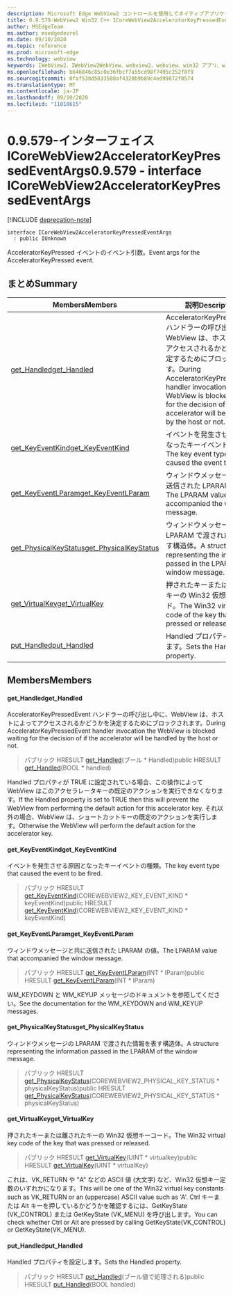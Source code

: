 ```yaml
---
description: Microsoft Edge WebView2 コントロールを使用してネイティブアプリケーションに web 技術 (HTML、CSS、JavaScript) を埋め込む
title: 0.9.579-WebView2 Win32 C++ ICoreWebView2AcceleratorKeyPressedEventArgs
author: MSEdgeTeam
ms.author: msedgedevrel
ms.date: 09/10/2020
ms.topic: reference
ms.prod: microsoft-edge
ms.technology: webview
keywords: IWebView2、IWebView2WebView、webview2、webview、win32 アプリ、win32、edge、ICoreWebView2、ICoreWebView2Controller、browser control、edge html、ICoreWebView2AcceleratorKeyPressedEventArgs
ms.openlocfilehash: b646846c85c0e36fbcf7a55cd98f7495c252f8f9
ms.sourcegitcommit: 0faf538d5033508af4320b9b89c4ed99872f0574
ms.translationtype: MT
ms.contentlocale: ja-JP
ms.lasthandoff: 09/10/2020
ms.locfileid: "11010615"
---
```

# <span data-ttu-id="07743-104">0.9.579-インターフェイス ICoreWebView2AcceleratorKeyPressedEventArgs</span><span class="sxs-lookup"><span data-stu-id="07743-104">0.9.579 - interface ICoreWebView2AcceleratorKeyPressedEventArgs</span></span> 

[!INCLUDE [deprecation-note](../../includes/deprecation-note.md)]

```
interface ICoreWebView2AcceleratorKeyPressedEventArgs
  : public IUnknown
```

<span data-ttu-id="07743-105">AcceleratorKeyPressed イベントのイベント引数。</span><span class="sxs-lookup"><span data-stu-id="07743-105">Event args for the AcceleratorKeyPressed event.</span></span>

## <span data-ttu-id="07743-106">まとめ</span><span class="sxs-lookup"><span data-stu-id="07743-106">Summary</span></span>

 <span data-ttu-id="07743-107">Members</span><span class="sxs-lookup"><span data-stu-id="07743-107">Members</span></span>                        | <span data-ttu-id="07743-108">説明</span><span class="sxs-lookup"><span data-stu-id="07743-108">Descriptions</span></span>
--------------------------------|---------------------------------------------
[<span data-ttu-id="07743-109">get_Handled</span><span class="sxs-lookup"><span data-stu-id="07743-109">get_Handled</span></span>](#get_handled) | <span data-ttu-id="07743-110">AcceleratorKeyPressedEvent ハンドラーの呼び出し中に、WebView は、ホストによってアクセスされるかどうかを決定するためにブロックされます。</span><span class="sxs-lookup"><span data-stu-id="07743-110">During AcceleratorKeyPressedEvent handler invocation the WebView is blocked waiting for the decision of if the accelerator will be handled by the host or not.</span></span>
[<span data-ttu-id="07743-111">get_KeyEventKind</span><span class="sxs-lookup"><span data-stu-id="07743-111">get_KeyEventKind</span></span>](#get_keyeventkind) | <span data-ttu-id="07743-112">イベントを発生させる原因となったキーイベントの種類。</span><span class="sxs-lookup"><span data-stu-id="07743-112">The key event type that caused the event to be fired.</span></span>
[<span data-ttu-id="07743-113">get_KeyEventLParam</span><span class="sxs-lookup"><span data-stu-id="07743-113">get_KeyEventLParam</span></span>](#get_keyeventlparam) | <span data-ttu-id="07743-114">ウィンドウメッセージと共に送信された LPARAM の値。</span><span class="sxs-lookup"><span data-stu-id="07743-114">The LPARAM value that accompanied the window message.</span></span>
[<span data-ttu-id="07743-115">get_PhysicalKeyStatus</span><span class="sxs-lookup"><span data-stu-id="07743-115">get_PhysicalKeyStatus</span></span>](#get_physicalkeystatus) | <span data-ttu-id="07743-116">ウィンドウメッセージの LPARAM で渡された情報を表す構造体。</span><span class="sxs-lookup"><span data-stu-id="07743-116">A structure representing the information passed in the LPARAM of the window message.</span></span>
[<span data-ttu-id="07743-117">get_VirtualKey</span><span class="sxs-lookup"><span data-stu-id="07743-117">get_VirtualKey</span></span>](#get_virtualkey) | <span data-ttu-id="07743-118">押されたキーまたは離されたキーの Win32 仮想キーコード。</span><span class="sxs-lookup"><span data-stu-id="07743-118">The Win32 virtual key code of the key that was pressed or released.</span></span>
[<span data-ttu-id="07743-119">put_Handled</span><span class="sxs-lookup"><span data-stu-id="07743-119">put_Handled</span></span>](#put_handled) | <span data-ttu-id="07743-120">Handled プロパティを設定します。</span><span class="sxs-lookup"><span data-stu-id="07743-120">Sets the Handled property.</span></span>

## <span data-ttu-id="07743-121">Members</span><span class="sxs-lookup"><span data-stu-id="07743-121">Members</span></span>

#### <span data-ttu-id="07743-122">get_Handled</span><span class="sxs-lookup"><span data-stu-id="07743-122">get_Handled</span></span> 

<span data-ttu-id="07743-123">AcceleratorKeyPressedEvent ハンドラーの呼び出し中に、WebView は、ホストによってアクセスされるかどうかを決定するためにブロックされます。</span><span class="sxs-lookup"><span data-stu-id="07743-123">During AcceleratorKeyPressedEvent handler invocation the WebView is blocked waiting for the decision of if the accelerator will be handled by the host or not.</span></span>

> <span data-ttu-id="07743-124">パブリック HRESULT [get_Handled](#get_handled)(ブール \* Handled)</span><span class="sxs-lookup"><span data-stu-id="07743-124">public HRESULT [get_Handled](#get_handled)(BOOL \* handled)</span></span>

<span data-ttu-id="07743-125">Handled プロパティが TRUE に設定されている場合、この操作によって WebView はこのアクセラレータキーの既定のアクションを実行できなくなります。</span><span class="sxs-lookup"><span data-stu-id="07743-125">If the Handled property is set to TRUE then this will prevent the WebView from performing the default action for this accelerator key.</span></span> <span data-ttu-id="07743-126">それ以外の場合、WebView は、ショートカットキーの既定のアクションを実行します。</span><span class="sxs-lookup"><span data-stu-id="07743-126">Otherwise the WebView will perform the default action for the accelerator key.</span></span>

#### <span data-ttu-id="07743-127">get_KeyEventKind</span><span class="sxs-lookup"><span data-stu-id="07743-127">get_KeyEventKind</span></span> 

<span data-ttu-id="07743-128">イベントを発生させる原因となったキーイベントの種類。</span><span class="sxs-lookup"><span data-stu-id="07743-128">The key event type that caused the event to be fired.</span></span>

> <span data-ttu-id="07743-129">パブリック HRESULT [get_KeyEventKind](#get_keyeventkind)(COREWEBVIEW2_KEY_EVENT_KIND \* keyEventKind)</span><span class="sxs-lookup"><span data-stu-id="07743-129">public HRESULT [get_KeyEventKind](#get_keyeventkind)(COREWEBVIEW2_KEY_EVENT_KIND \* keyEventKind)</span></span>

#### <span data-ttu-id="07743-130">get_KeyEventLParam</span><span class="sxs-lookup"><span data-stu-id="07743-130">get_KeyEventLParam</span></span> 

<span data-ttu-id="07743-131">ウィンドウメッセージと共に送信された LPARAM の値。</span><span class="sxs-lookup"><span data-stu-id="07743-131">The LPARAM value that accompanied the window message.</span></span>

> <span data-ttu-id="07743-132">パブリック HRESULT [get_KeyEventLParam](#get_keyeventlparam)(INT \* lParam)</span><span class="sxs-lookup"><span data-stu-id="07743-132">public HRESULT [get_KeyEventLParam](#get_keyeventlparam)(INT \* lParam)</span></span>

<span data-ttu-id="07743-133">WM_KEYDOWN と WM_KEYUP メッセージのドキュメントを参照してください。</span><span class="sxs-lookup"><span data-stu-id="07743-133">See the documentation for the WM_KEYDOWN and WM_KEYUP messages.</span></span>

#### <span data-ttu-id="07743-134">get_PhysicalKeyStatus</span><span class="sxs-lookup"><span data-stu-id="07743-134">get_PhysicalKeyStatus</span></span> 

<span data-ttu-id="07743-135">ウィンドウメッセージの LPARAM で渡された情報を表す構造体。</span><span class="sxs-lookup"><span data-stu-id="07743-135">A structure representing the information passed in the LPARAM of the window message.</span></span>

> <span data-ttu-id="07743-136">パブリック HRESULT [get_PhysicalKeyStatus](#get_physicalkeystatus)(COREWEBVIEW2_PHYSICAL_KEY_STATUS \* physicalKeyStatus)</span><span class="sxs-lookup"><span data-stu-id="07743-136">public HRESULT [get_PhysicalKeyStatus](#get_physicalkeystatus)(COREWEBVIEW2_PHYSICAL_KEY_STATUS \* physicalKeyStatus)</span></span>

#### <span data-ttu-id="07743-137">get_VirtualKey</span><span class="sxs-lookup"><span data-stu-id="07743-137">get_VirtualKey</span></span> 

<span data-ttu-id="07743-138">押されたキーまたは離されたキーの Win32 仮想キーコード。</span><span class="sxs-lookup"><span data-stu-id="07743-138">The Win32 virtual key code of the key that was pressed or released.</span></span>

> <span data-ttu-id="07743-139">パブリック HRESULT [get_VirtualKey](#get_virtualkey)(UINT \* virtualkey)</span><span class="sxs-lookup"><span data-stu-id="07743-139">public HRESULT [get_VirtualKey](#get_virtualkey)(UINT \* virtualKey)</span></span>

<span data-ttu-id="07743-140">これは、VK_RETURN や "A" などの ASCII 値 (大文字) など、Win32 仮想キー定数のいずれかになります。</span><span class="sxs-lookup"><span data-stu-id="07743-140">This will be one of the Win32 virtual key constants such as VK_RETURN or an (uppercase) ASCII value such as 'A'.</span></span> <span data-ttu-id="07743-141">Ctrl キーまたは Alt キーを押しているかどうかを確認するには、GetKeyState (VK_CONTROL) または GetKeyState (VK_MENU) を呼び出します。</span><span class="sxs-lookup"><span data-stu-id="07743-141">You can check whether Ctrl or Alt are pressed by calling GetKeyState(VK_CONTROL) or GetKeyState(VK_MENU).</span></span>

#### <span data-ttu-id="07743-142">put_Handled</span><span class="sxs-lookup"><span data-stu-id="07743-142">put_Handled</span></span> 

<span data-ttu-id="07743-143">Handled プロパティを設定します。</span><span class="sxs-lookup"><span data-stu-id="07743-143">Sets the Handled property.</span></span>

> <span data-ttu-id="07743-144">パブリック HRESULT [put_Handled](#put_handled)(ブール値で処理される)</span><span class="sxs-lookup"><span data-stu-id="07743-144">public HRESULT [put_Handled](#put_handled)(BOOL handled)</span></span>

